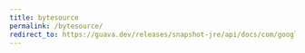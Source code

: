 ```yaml
---
title: bytesource
permalink: /bytesource/
redirect_to: https://guava.dev/releases/snapshot-jre/api/docs/com/google/common/io/ByteSource.html
---
```

